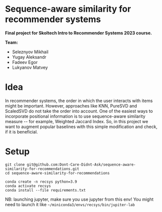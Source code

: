 # Sequence-aware similarity for recommender systems

__Final project for Skoltech Intro to Recommender Systems 2023 course.__

__Team:__
- Seleznyov Mikhail
- Yugay Aleksandr
- Fadeev Egor
- Lukyanov Matvey

# Idea

In recommender systems, the order in which the user interacts with items might be important.
However, approaches like KNN, PureSVD and ScaledSVD do not take the order into account.
One of the easiest ways to incorporate positional information is to use sequence-aware similarity measure -- for example, Weighted Jaccard Index.
So, in this project we want to augment popular baselines with this simple modification and check, if it is beneficial.

# Setup

```
git clone git@github.com:Dont-Care-Didnt-Ask/sequence-aware-similarity-for-recommendations.git
cd sequence-aware-similarity-for-recommendations

conda create -n recsys python=3.9
conda activate recsys
conda install --file requirements.txt
```

NB: launching jupyter, make sure you use jupyter from this env!
You might need to launch it like `~/miniconda3/envs/recsys/bin/jupiter-lab`

